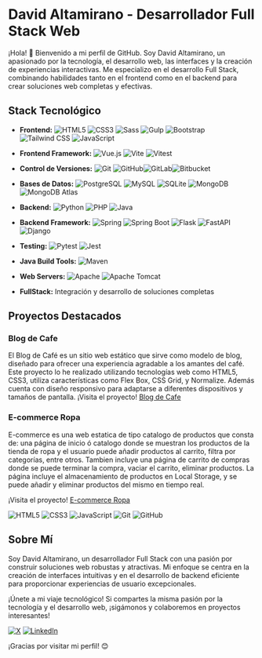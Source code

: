 # David Altamirano - Desarrollador Full Stack Web

¡Hola! 👋 Bienvenido a mi perfil de GitHub. Soy David Altamirano, un apasionado por la tecnología, el desarrollo web, las interfaces y la creación de experiencias interactivas. Me especializo en el desarrollo Full Stack, combinando habilidades tanto en el frontend como en el backend para crear soluciones web completas y efectivas.

## Stack Tecnológico

- **Frontend:** ![HTML5](https://img.shields.io/badge/-HTML5-E34F26?style=for-the-badge&logo=html5&logoColor=white) ![CSS3](https://img.shields.io/badge/-CSS3-1572B6?style=for-the-badge&logo=css3&logoColor=white) ![Sass](https://img.shields.io/badge/-Sass-CC6699?style=for-the-badge&logo=sass&logoColor=white) ![Gulp](https://img.shields.io/badge/-Gulp-CF4647?style=for-the-badge&logo=gulp&logoColor=white) ![Bootstrap](https://img.shields.io/badge/-Bootstrap-563D7C?style=for-the-badge&logo=bootstrap&logoColor=white) ![Tailwind CSS](https://img.shields.io/badge/-Tailwind_CSS-38B2AC?style=for-the-badge&logo=tailwind-css&logoColor=white) ![JavaScript](https://img.shields.io/badge/-JavaScript-F7DF1E?style=for-the-badge&logo=javascript&logoColor=black)
- **Frontend Framework:** ![Vue.js](https://img.shields.io/badge/-Vue.js-4FC08D?style=for-the-badge&logo=vue.js&logoColor=white) ![Vite](https://img.shields.io/badge/-Vite-646CFF?style=for-the-badge&logo=vite&logoColor=white) ![Vitest](https://img.shields.io/badge/-Vitest-646CFF?style=for-the-badge&logo=vitest&logoColor=white)
- **Control de Versiones:** ![Git](https://img.shields.io/badge/-Git-F05032?style=for-the-badge&logo=git&logoColor=white) ![GitHub](https://img.shields.io/badge/-GitHub-181717?style=for-the-badge&logo=github&logoColor=white)![GitLab](https://img.shields.io/badge/-GitLab-FCA121?style=for-the-badge&logo=gitlab&logoColor=white)![Bitbucket](https://img.shields.io/badge/-Bitbucket-0052CC?style=for-the-badge&logo=bitbucket&logoColor=white)
- **Bases de Datos:** ![PostgreSQL](https://img.shields.io/badge/-PostgreSQL-336791?style=for-the-badge&logo=postgresql&logoColor=white) ![MySQL](https://img.shields.io/badge/-MySQL-4479A1?style=for-the-badge&logo=mysql&logoColor=white) ![SQLite](https://img.shields.io/badge/-SQLite-003B57?style=for-the-badge&logo=sqlite&logoColor=white) ![MongoDB](https://img.shields.io/badge/-MongoDB-47A248?style=for-the-badge&logo=mongodb&logoColor=white) ![MongoDB Atlas](https://img.shields.io/badge/-MongoDB%20Atlas-03A9F4?style=for-the-badge&logo=mongodb&logoColor=white)
- **Backend:** ![Python](https://img.shields.io/badge/-Python-3776AB?style=for-the-badge&logo=python&logoColor=white) ![PHP](https://img.shields.io/badge/-PHP-777BB4?style=for-the-badge&logo=php&logoColor=white) ![Java](https://img.shields.io/badge/-Java-007396?style=for-the-badge&logo=java&logoColor=white)
- **Backend Framework:** ![Spring](https://img.shields.io/badge/-Spring-6DB33F?style=for-the-badge&logo=spring&logoColor=white) ![Spring Boot](https://img.shields.io/badge/-Spring_Boot-6DB33F?style=for-the-badge&logo=springboot&logoColor=white) ![Flask](https://img.shields.io/badge/-Flask-000000?style=for-the-badge&logo=flask&logoColor=white) ![FastAPI](https://img.shields.io/badge/-FastAPI-009688?style=for-the-badge&logo=fastapi&logoColor=white) ![Django](https://img.shields.io/badge/-Django-092E20?style=for-the-badge&logo=django&logoColor=white)
- **Testing:** ![Pytest](https://img.shields.io/badge/-Pytest-0A9EDC?style=for-the-badge&logo=pytest&logoColor=white) ![Jest](https://img.shields.io/badge/-Jest-C21325?style=for-the-badge&logo=jest&logoColor=white)
- **Java Build Tools:** ![Maven](https://img.shields.io/badge/-Maven-C71A36?style=for-the-badge&logo=apachemaven&logoColor=white)
- **Web Servers:** ![Apache](https://img.shields.io/badge/-Apache-D22128?style=for-the-badge&logo=apache&logoColor=white) ![Apache Tomcat](https://img.shields.io/badge/-Apache_Tomcat-F8DC75?style=for-the-badge&logo=apache&logoColor=black)

- **FullStack:** Integración y desarrollo de soluciones completas

## Proyectos Destacados

### Blog de Cafe

El Blog de Café es un sitio web estático que sirve como modelo de blog, diseñado para ofrecer una experiencia agradable a los amantes del café. Este proyecto lo he realizado utilizando tecnologías web como HTML5, CSS3, utiliza características como Flex Box, CSS Grid, y Normalize. Además cuenta con diseño responsivo para adaptarse a diferentes dispositivos y tamaños de pantalla.
¡Visita el proyecto! [Blog de Cafe](https://blog-cafe-jose-david-altamirano.netlify.app/)

### E-commerce Ropa

E-commerce es una web estatica de tipo catalogo de productos que consta de: una página de inicio ó catalogo donde se muestran los productos de la tienda de ropa y el usuario puede añadir productos al carrito, filtra por categorías, entre otros. Tambien incluye una página de carrito de compras donde se puede terminar la compra, vaciar el carrito, eliminar productos. La página incluye el almacenamiento de productos en Local Storage, y se puede añadir y eliminar productos del mismo en tiempo real.

¡Visita el proyecto! [E-commerce Ropa](https://tienda-ecommerce-jose-david-altamiran.netlify.app/)

![HTML5](https://img.shields.io/badge/-HTML5-E34F26?style=for-the-badge&logo=html5&logoColor=white)
![CSS3](https://img.shields.io/badge/-CSS3-1572B6?style=for-the-badge&logo=css3&logoColor=white)
![JavaScript](https://img.shields.io/badge/-JavaScript-F7DF1E?style=for-the-badge&logo=javascript&logoColor=black)
![Git](https://img.shields.io/badge/-Git-F05032?style=for-the-badge&logo=git&logoColor=white)
![GitHub](https://img.shields.io/badge/-GitHub-181717?style=for-the-badge&logo=github&logoColor=white)

## Sobre Mí

Soy David Altamirano, un desarrollador Full Stack con una pasión por construir soluciones web robustas y atractivas. Mi enfoque se centra en la creación de interfaces intuitivas y en el desarrollo de backend eficiente para proporcionar experiencias de usuario excepcionales.

¡Únete a mi viaje tecnológico! Si compartes la misma pasión por la tecnología y el desarrollo web, ¡sigámonos y colaboremos en proyectos interesantes!

[![X](https://img.shields.io/badge/X-XXXXXX?style=for-the-badge&logo=x&logoColor=white)](https://twitter.com/jdaltamiranodev)
[![LinkedIn](https://img.shields.io/badge/LinkedIn-0077B5?style=for-the-badge&logo=linkedin&logoColor=white)](https://www.linkedin.com/in/jose-david-altamirano/)

¡Gracias por visitar mi perfil! 😊
